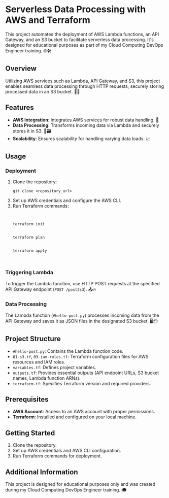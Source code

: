 <h1>Serverless Data Processing with AWS and Terraform</h1>

<p>This project automates the deployment of AWS Lambda functions, an API Gateway, and an S3 bucket to facilitate serverless data processing. It's designed for educational purposes as part of my Cloud Computing DevOps Engineer training. 🌐🛠️</p>

<h2>Overview</h2>

<p>Utilizing AWS services such as Lambda, API Gateway, and S3, this project enables seamless data processing through HTTP requests, securely storing processed data in an S3 bucket. 🚀🔐</p>

<h2>Features</h2>

<ul>
  <li><strong>AWS Integration</strong>: Integrates AWS services for robust data handling. 🤝</li>
  <li><strong>Data Processing</strong>: Transforms incoming data via Lambda and securely stores it in S3. 🔄🗃️</li>
  <li><strong>Scalability</strong>: Ensures scalability for handling varying data loads. 📈</li>
</ul>

<h2>Usage</h2>

<h3>Deployment</h3>

<ol>
  <li>Clone the repository:
    <pre><code>git clone &lt;repository_url&gt;</code></pre>
  </li>
  <li>Set up AWS credentials and configure the AWS CLI.</li>
  <li>Run Terraform commands:
    <pre><code>
    <br>terraform init<br>
    <br>terraform plan<br>
    <br>terraform apply<br>
    </code></pre>
  </li>
</ol>

<h3>Triggering Lambda</h3>

<p>To trigger the Lambda function, use HTTP POST requests at the specified API Gateway endpoint (<code>POST /post2s3</code>). 📤🔥</p>

<h3>Data Processing</h3>

<p>The Lambda function (<code>#hello-post.py</code>) processes incoming data from the API Gateway and saves it as JSON files in the designated S3 bucket. 🖥️📦</p>

<h2>Project Structure</h2>

<ul>
  <li><code>#hello-post.py</code>: Contains the Lambda function code.</li>
  <li><code>01-s3.tf</code>, <code>03-iam-roles.tf</code>: Terraform configuration files for AWS resources and IAM roles.</li>
  <li><code>variables.tf</code>: Defines project variables.</li>
  <li><code>outputs.tf</code>: Provides essential outputs (API endpoint URLs, S3 bucket names, Lambda function ARNs).</li>
  <li><code>terraform.tf</code>: Specifies Terraform version and required providers.</li>
</ul>

<h2>Prerequisites</h2>

<ul>
  <li><strong>AWS Account</strong>: Access to an AWS account with proper permissions.</li>
  <li><strong>Terraform</strong>: Installed and configured on your local machine.</li>
</ul>

<h2>Getting Started</h2>

<ol>
  <li>Clone the repository.</li>
  <li>Set up AWS credentials and AWS CLI configuration.</li>
  <li>Run Terraform commands for deployment.</li>
</ol>

<h2>Additional Information</h2>

<p>This project is designed for educational purposes only and was created during my Cloud Computing DevOps Engineer training. 🎓</p>
